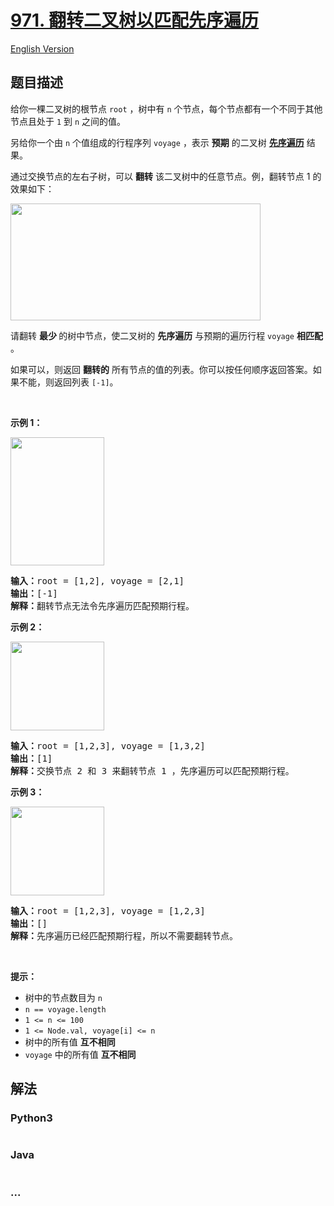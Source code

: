 # [971. 翻转二叉树以匹配先序遍历](https://leetcode-cn.com/problems/flip-binary-tree-to-match-preorder-traversal)

[English Version](https://github.com/yanglr/leetcode-ac/blob/master/assets/0900-0999/0971.Flip%20Binary%20Tree%20To%20Match%20Preorder%20Traversal/README_EN.md)

## 题目描述

<!-- 这里写题目描述 -->

<p>给你一棵二叉树的根节点 <code>root</code> ，树中有 <code>n</code> 个节点，每个节点都有一个不同于其他节点且处于 <code>1</code> 到 <code>n</code> 之间的值。</p>

<p>另给你一个由 <code>n</code> 个值组成的行程序列 <code>voyage</code> ，表示 <strong>预期</strong> 的二叉树 <a href="https://baike.baidu.com/item/%E5%85%88%E5%BA%8F%E9%81%8D%E5%8E%86/6442839?fr=aladdin" target="_blank"><strong>先序遍历</strong></a> 结果。</p>

<p>通过交换节点的左右子树，可以 <strong>翻转</strong> 该二叉树中的任意节点。例，翻转节点 1 的效果如下：</p>
<img alt="" src="https://cdn.jsdelivr.net/gh/yanglr/leetcode-ac@master/assets/0900-0999/0971.Flip%20Binary%20Tree%20To%20Match%20Preorder%20Traversal/images/fliptree.jpg" style="width: 400px; height: 187px;" />
<p>请翻转 <strong>最少 </strong>的树中节点，使二叉树的 <strong>先序遍历</strong> 与预期的遍历行程 <code>voyage</code> <strong>相匹配</strong> 。 </p>

<p>如果可以，则返回 <strong>翻转的</strong> 所有节点的值的列表。你可以按任何顺序返回答案。如果不能，则返回列表 <code>[-1]</code>。</p>

<p> </p>

<p><strong>示例 1：</strong></p>
<img alt="" src="https://cdn.jsdelivr.net/gh/yanglr/leetcode-ac@master/assets/0900-0999/0971.Flip%20Binary%20Tree%20To%20Match%20Preorder%20Traversal/images/1219-01.png" style="width: 150px; height: 205px;" />
<pre>
<strong>输入：</strong>root = [1,2], voyage = [2,1]
<strong>输出：</strong>[-1]
<strong>解释：</strong>翻转节点无法令先序遍历匹配预期行程。
</pre>

<p><strong>示例 2：</strong></p>
<img alt="" src="https://cdn.jsdelivr.net/gh/yanglr/leetcode-ac@master/assets/0900-0999/0971.Flip%20Binary%20Tree%20To%20Match%20Preorder%20Traversal/images/1219-02.png" style="width: 150px; height: 142px;" />
<pre>
<strong>输入：</strong>root = [1,2,3], voyage = [1,3,2]
<strong>输出：</strong>[1]
<strong>解释：</strong>交换节点 2 和 3 来翻转节点 1 ，先序遍历可以匹配预期行程。</pre>

<p><strong>示例 3：</strong></p>
<img alt="" src="https://cdn.jsdelivr.net/gh/yanglr/leetcode-ac@master/assets/0900-0999/0971.Flip%20Binary%20Tree%20To%20Match%20Preorder%20Traversal/images/1219-02.png" style="width: 150px; height: 142px;" />
<pre>
<strong>输入：</strong>root = [1,2,3], voyage = [1,2,3]
<strong>输出：</strong>[]
<strong>解释：</strong>先序遍历已经匹配预期行程，所以不需要翻转节点。
</pre>

<p> </p>

<p><strong>提示：</strong></p>

<ul>
	<li>树中的节点数目为 <code>n</code></li>
	<li><code>n == voyage.length</code></li>
	<li><code>1 <= n <= 100</code></li>
	<li><code>1 <= Node.val, voyage[i] <= n</code></li>
	<li>树中的所有值 <strong>互不相同</strong></li>
	<li><code>voyage</code> 中的所有值 <strong>互不相同</strong></li>
</ul>


## 解法

<!-- 这里可写通用的实现逻辑 -->

<!-- tabs:start -->

### **Python3**

<!-- 这里可写当前语言的特殊实现逻辑 -->

```python

```

### **Java**

<!-- 这里可写当前语言的特殊实现逻辑 -->

```java

```

### **...**

```

```

<!-- tabs:end -->
